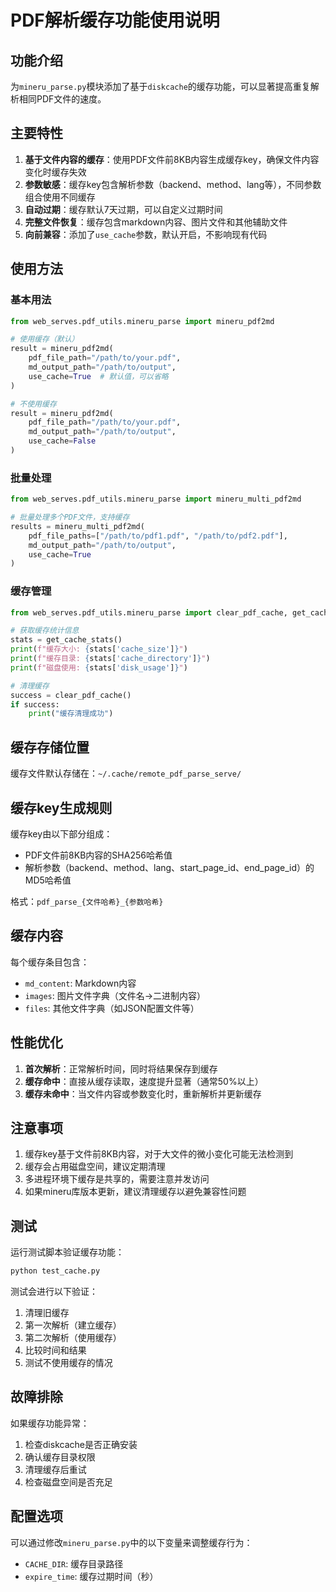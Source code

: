 # PDF解析缓存功能使用说明

## 功能介绍

为`mineru_parse.py`模块添加了基于`diskcache`的缓存功能，可以显著提高重复解析相同PDF文件的速度。

## 主要特性

1. **基于文件内容的缓存**：使用PDF文件前8KB内容生成缓存key，确保文件内容变化时缓存失效
2. **参数敏感**：缓存key包含解析参数（backend、method、lang等），不同参数组合使用不同缓存
3. **自动过期**：缓存默认7天过期，可以自定义过期时间
4. **完整文件恢复**：缓存包含markdown内容、图片文件和其他辅助文件
5. **向前兼容**：添加了`use_cache`参数，默认开启，不影响现有代码

## 使用方法

### 基本用法

```python
from web_serves.pdf_utils.mineru_parse import mineru_pdf2md

# 使用缓存（默认）
result = mineru_pdf2md(
    pdf_file_path="/path/to/your.pdf",
    md_output_path="/path/to/output",
    use_cache=True  # 默认值，可以省略
)

# 不使用缓存
result = mineru_pdf2md(
    pdf_file_path="/path/to/your.pdf", 
    md_output_path="/path/to/output",
    use_cache=False
)
```

### 批量处理

```python
from web_serves.pdf_utils.mineru_parse import mineru_multi_pdf2md

# 批量处理多个PDF文件，支持缓存
results = mineru_multi_pdf2md(
    pdf_file_paths=["/path/to/pdf1.pdf", "/path/to/pdf2.pdf"],
    md_output_path="/path/to/output",
    use_cache=True
)
```

### 缓存管理

```python
from web_serves.pdf_utils.mineru_parse import clear_pdf_cache, get_cache_stats

# 获取缓存统计信息
stats = get_cache_stats()
print(f"缓存大小: {stats['cache_size']}")
print(f"缓存目录: {stats['cache_directory']}")
print(f"磁盘使用: {stats['disk_usage']}")

# 清理缓存
success = clear_pdf_cache()
if success:
    print("缓存清理成功")
```

## 缓存存储位置

缓存文件默认存储在：`~/.cache/remote_pdf_parse_serve/`

## 缓存key生成规则

缓存key由以下部分组成：
- PDF文件前8KB内容的SHA256哈希值
- 解析参数（backend、method、lang、start_page_id、end_page_id）的MD5哈希值

格式：`pdf_parse_{文件哈希}_{参数哈希}`

## 缓存内容

每个缓存条目包含：
- `md_content`: Markdown内容
- `images`: 图片文件字典（文件名->二进制内容）
- `files`: 其他文件字典（如JSON配置文件等）

## 性能优化

1. **首次解析**：正常解析时间，同时将结果保存到缓存
2. **缓存命中**：直接从缓存读取，速度提升显著（通常50%以上）
3. **缓存未命中**：当文件内容或参数变化时，重新解析并更新缓存

## 注意事项

1. 缓存key基于文件前8KB内容，对于大文件的微小变化可能无法检测到
2. 缓存会占用磁盘空间，建议定期清理
3. 多进程环境下缓存是共享的，需要注意并发访问
4. 如果mineru库版本更新，建议清理缓存以避免兼容性问题

## 测试

运行测试脚本验证缓存功能：

```bash
python test_cache.py
```

测试会进行以下验证：
1. 清理旧缓存
2. 第一次解析（建立缓存）
3. 第二次解析（使用缓存）
4. 比较时间和结果
5. 测试不使用缓存的情况

## 故障排除

如果缓存功能异常：

1. 检查diskcache是否正确安装
2. 确认缓存目录权限
3. 清理缓存后重试
4. 检查磁盘空间是否充足

## 配置选项

可以通过修改`mineru_parse.py`中的以下变量来调整缓存行为：

- `CACHE_DIR`: 缓存目录路径
- `expire_time`: 缓存过期时间（秒）
